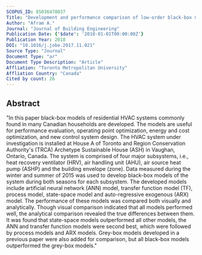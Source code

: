 ```yaml
---
SCOPUS_ID: 85036478037
Title: "Development and performance comparison of low-order black-box models for a residential HVAC system"
Author: "Afram A."
Journal: "Journal of Building Engineering"
Publication Date: {'$date': '2018-01-01T00:00:00Z'}
Publication Year: 2018
DOI: "10.1016/j.jobe.2017.11.021"
Source Type: "Journal"
Document Type: "ar"
Document Type Description: "Article"
Affliation: "Toronto Metropolitan University"
Affliation Country: "Canada"
Cited by count: 26
---
```


## Abstract
"In this paper black-box models of residential HVAC systems commonly found in many Canadian households are developed. The models are useful for performance evaluation, operating point optimization, energy and cost optimization, and new control system design. The HVAC system under investigation is installed at House A of Toronto and Region Conservation Authority's (TRCA) Archetype Sustainable House (ASH) in Vaughan, Ontario, Canada. The system is comprised of four major subsystems, i.e., heat recovery ventilator (HRV), air handling unit (AHU), air source heat pump (ASHP) and the building envelope (zone). Data measured during the winter and summer of 2015 was used to develop black-box models of the system during both seasons for each subsystem. The developed models include artificial neural network (ANN) model, transfer function model (TF), process model, state-space model and auto-regressive exogenous (ARX) model. The performance of these models was compared both visually and analytically. Though visual comparison indicated that all models performed well, the analytical comparison revealed the true differences between them. It was found that state-space models outperformed all other models, the ANN and transfer function models were second best, which were followed by process models and ARX models. Grey-box models developed in a previous paper were also added for comparison, but all black-box models outperformed the grey-box models."
